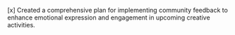 [x] Created a comprehensive plan for implementing community feedback to enhance emotional expression and engagement in upcoming creative activities.